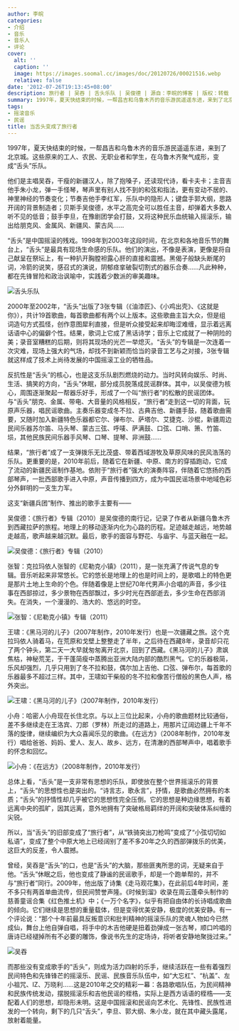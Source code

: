 ```yaml
---
author: 李皖
categories:
- 介绍
- 音乐
- 音乐人
- 评论
cover:
  alt: ''
  caption: ''
  image: https://images.soomal.cc/images/doc/20120726/00021516.webp
  relative: false
date: '2012-07-26T19:13:45+08:00'
description: 旅行者 | 吴吞 | 舌头乐队 | 吴俊德 | 源自：李皖的博客 | 版权：转载 |  平均/总评分：09.50/19
summary: 1997年，夏天快结束的时候，一帮昌吉和乌鲁木齐的音乐游民遥遥东进，来到了北京城。这些原来的工人、农民、无职业者和学生，在乌鲁木齐聚气成形，变成“舌头”乐队。他们是主唱吴吞，干瘦的新疆汉人，除了抱嗓子，还读现代诗，看卡夫卡；主音吉他手朱小龙，弹一手怪琴，琴声里有别人找不到的和弦和指法……
tags:
- 摇滚音乐
- 民谣
title: 当舌头变成了旅行者
---
```


1997年，夏天快结束的时候，一帮昌吉和乌鲁木齐的音乐游民遥遥东进，来到了北京城。这些原来的工人、农民、无职业者和学生，在乌鲁木齐聚气成形，变成“舌头”乐队。

他们是主唱吴吞，干瘦的新疆汉人，除了抱嗓子，还读现代诗，看卡夫卡；主音吉他手朱小龙，弹一手怪琴，琴声里有别人找不到的和弦和指法，更有变动不居的、神里神经的节奏变化；节奏吉他手李红军，乐队中的隐形人；键盘手郭大纲，思路开阔的背景制造者；贝斯手吴俊德，水平之高完全可以胜任主音，却弹着大多数人听不见的低音；鼓手李旦，在豫剧团学会打鼓，又将这种民乐血统输入摇滚乐，输出给朋克风、金属风、新疆风、蒙古风……

“舌头”是中国摇滚的残戏。1998年到2003年这段时间，在北京和各地音乐节的舞台上，“舌头”是最具有现场生命感的乐队。他们的演出，不像是表演，更像是将自己献呈在祭坛上，有一种扒开胸膛袒露心肝的直接和震撼。黑偈子般缺头断尾的词，冷箭的说笑，感召式的演说，阴郁痉挛破裂切割式的器乐合奏……凡此种种，都在先锋冒险和政治讽喻中，实践着少数派的审美趣味。

![舌头乐队](https://images.soomal.cc/images/doc/20120726/00021516.webp)





2000年至2002年，“舌头”出版了3张专辑（《油漆匠》、《小鸡出壳》、《这就是你》），共计19首歌曲，每首歌曲都有两个以上版本。这些歌曲主旨大众，但是组词造句方式孤怪，创作意图犀利直接，但是听众接受起来却晦涩难缠，显示着远离话语中心的偏僻个性。结果，歌词上它成了黑话诗学；音乐上它成就了一种阴险的美；录音室糟糕的后期，则将其现场的光芒一举熄灭。“舌头”的专辑是一次连着一次灾难，现场上强大的气场，却找不到新颖而恰当的录音工艺与之对接，3张专辑就这样成了技术上尚待发展的中国摇滚工业的牺牲品。

反抗性是“舌头”的核心，也是这支乐队剧烈燃烧的动力。当时风转向娱乐、时尚、生活、搞笑的方向，“舌头”休眠，部分成员脱落成民谣群体。其中，以吴俊德为核心，周围逐渐聚起一帮器乐好手，形成了一个叫“旅行者”的松散的民谣团体。与“舌头”朋克、金属、带电、大音量的风格相反，“旅行者”走到这一切的背面，玩原声乐器，唱民谣歌曲。主奏乐器变成冬不拉、古典吉他、新疆手鼓，随着歌曲需要，又随时加入新疆特色乐器都它尔、弹布尔、萨塔尔、艾捷克、沙棍，新疆周边民间乐器苏尔笛、马头琴、蒙古三弦、呼唛、萨满鼓、口弦、口哨、箫、竹笛、埙，其他民族民间乐器手风琴、口琴、提琴、非洲鼓……

结果，“旅行者”成了一支弹拨乐无比茂盛、带着西域游牧及草原风味的民风浩荡的乐队。更重要的是，2010年前后，随着它在新疆、中原、南方的穿插跑动，它成了流动的新疆民谣制作基地。依附于“旅行者”强大的演奏阵容，伴随着它悠扬的西部琴声，一批西部歌手进入中原，声音传播到四方，成为中国民谣场景中地域色彩分外鲜明的一支生力军。

这支“新疆兵团”制作、推出的歌手主要有――

吴俊德：《旅行者》专辑（2010）是吴俊德的南行记，记录了作者从新疆乌鲁木齐到西藏拉萨的旅程。地理上的移动逐渐内化为心路的历程。足迹越走越远，地势越走越高，歌声越来越沉默。最后，歌手的面容与野花、与庙宇、与蓝天融在一起。

![吴俊德：《旅行者》专辑（2010）](https://images.soomal.cc/images/doc/20120726/00021517.webp)





张智：克拉玛依人张智的《尼勒克小镇》（2011），是一张充满了传说气息的专辑。音乐听起来非常悠长。它的悠长是地理上的也是时间上的，是歌唱上的特色更是那片土地上生命的个色。伴随着像是上世纪70年代男声小合唱的声音，多少往事在西部掠过，多少景物在西部飘过，多少时光在西部逝去，多少生命在西部消失。在消失，一个漫漫的、浩大的、悠远的时空。

![张智：《尼勒克小镇》专辑（2011）](https://images.soomal.cc/images/doc/20120726/00021518.webp)





王啸：《黑马河的儿子》（2007年制作，2010年发行）也是一次疆藏之旅。这个克拉玛依人骑着马，在荒原和戈壁上整整走了半年，之后待在西藏8年，录音却只花了两个钟头，第二天一大早就匆匆离开北京，回到了西藏。《黑马河的儿子》肃飒焦枯，神秘荒芜，于干蓬简瘦中蒸腾出亚洲大陆内部的酷烈黑气。它的乐器极简，乐风却强烈，几乎只用到了冬不拉和鼓，偶尔加上吉他、口弦、弹布尔，每首歌的乐器最多不超过三样。其中，王啸如干柴般的冬不拉和像苦行僧般的黑色人声，格外突出。

![王啸：《黑马河的儿子》（2007年制作，2010年发行）](https://images.soomal.cc/images/doc/20120726/00021519.webp)





小舟：哈密人小舟现在长住北京。与以上三位比起来，小舟的歌曲题材比较通俗，差不多继续走在王洛宾、刀郎（罗林）所走过的道路上，用那片辽阔边疆上千年不落的旋律，继续编织为大众喜闻乐见的歌曲。《在远方》（2008年制作，2010年发行）唱给爸爸、妈妈、爱人、友人、故乡、远方，在清澈的西部琴声中，唱着歌手的怀念和回忆。 

![小舟：《在远方》（2008年制作，2010年发行）](https://images.soomal.cc/images/doc/20120726/00021520.webp)





总体上看，“舌头”是一支非常有思想的乐队，即使放在整个世界摇滚乐的背景上，“舌头”的思想性也是突出的。“诗言志，歌永言”，抒情，是歌曲必然拥有的本质；“舌头”的抒情性却几乎被它的思想性完全压倒。它的思想是种边缘思想，有着远离中央的孤旷，因其远离，意外地拥有了突破格局羁绊的开阔和突破体系纠缠的尖锐。

所以，当“舌头”的旧部变成了“旅行者”，从“铁骑突出刀枪鸣”变成了“小弦切切如私语”，变成了整个中原大地上已经阔别了差不多20年之久的西部弹拨乐的优美，这巨大的反差，令人震撼。

曾经，吴吞是“舌头”的口，也是“舌头”的大脑，那些匪夷所思的词，无疑来自于他。“舌头”休眠之后，他也变成了静谧的民谣歌手，却是一个跑单帮的，并不与“旅行者”同行。2009年，他出版了诗集《走马观花集》，在此前后4年时间，差不多只有两首单曲流传，但民间赞誉声隆。《时候到溜》收录在周云蓬牵头制作的慈善童谣合集《红色推土机》中；《一万个名字》，似乎有把自由体的长诗唱成歌曲的倾向。它们继续是思想的重量载体，但是变得优美安静，极度的优美安静。有一个评论说：“那个十年前最具反叛意识和批判精神的摇滚乐队的灵魂人物如今已然成仙，舞台上他自弹自唱，将手中的木吉他硬是扭着劲弹成一张古琴，顺口吟唱的唐诗已经褪掉所有不必要的雕饰，像说书先生的定场诗，将听者安静地聚拢过来。”

![吴吞](https://images.soomal.cc/images/doc/20120726/00021521.webp)





而那些没有变成歌手的“舌头”，则成为活力四射的乐手，继续活跃在一些有着强烈民间特色和先锋锋芒的摇滚乐、民谣、民族音乐队伍中，如“大忘杠”、“杭盖”、左小祖咒、IZ、万晓利……这是2010年之交的精彩一幕：各路歌唱队伍，为民间精神和民族传统发动，摆脱摇滚乐和吉他民谣的桎梏，实际上是西方话语的桎梏――支配着人们的思想，却隐形未明。这是中国摇滚和民谣向艺术化、先锋性、民族性进发的一个转向，剩下的几只“舌头”，李旦、郭大纲、朱小龙，就在其中藏头露尾，放射着能量。